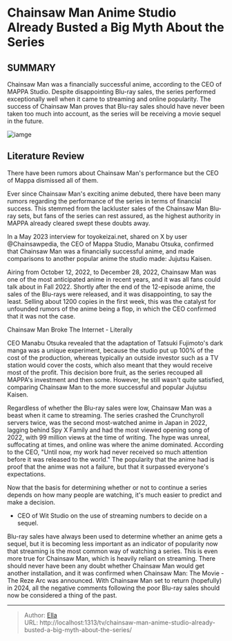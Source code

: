 # Chainsaw Man Anime Studio Already Busted a Big Myth About the Series


## SUMMARY 



  Chainsaw Man was a financially successful anime, according to the CEO of MAPPA Studio.   Despite disappointing Blu-ray sales, the series performed exceptionally well when it came to streaming and online popularity.   The success of Chainsaw Man proves that Blu-ray sales should have never been taken too much into account, as the series will be receiving a movie sequel in the future.  

![iamge](https://static1.srcdn.com/wordpress/wp-content/uploads/2024/01/denji-and-makima-from-chainsaw-man.jpg)

## Literature Review
There have been rumors about Chainsaw Man&#39;s performance but the CEO of Mappa dismissed all of them.




Ever since Chainsaw Man&#39;s exciting anime debuted, there have been many rumors regarding the performance of the series in terms of financial success. This stemmed from the lackluster sales of the Chainsaw Man Blu-ray sets, but fans of the series can rest assured, as the highest authority in MAPPA already cleared swept these doubts away.




In a May 2023 interview for toyokeizai.net, shared on X by user @Chainsawpedia, the CEO of Mappa Studio, Manabu Otsuka, confirmed that Chainsaw Man was a financially successful anime, and made comparisons to another popular anime the studio made: Jujutsu Kaisen.


 

Airing from October 12, 2022, to December 28, 2022, Chainsaw Man was one of the most anticipated anime in recent years, and it was all fans could talk about in Fall 2022. Shortly after the end of the 12-episode anime, the sales of the Blu-rays were released, and it was disappointing, to say the least. Selling about 1200 copies in the first week, this was the catalyst for unfounded rumors of the anime being a flop, in which the CEO confirmed that it was not the case.


 Chainsaw Man Broke The Internet - Literally 

 




CEO Manabu Otsuka revealed that the adaptation of Tatsuki Fujimoto&#39;s dark manga was a unique experiment, because the studio put up 100% of the cost of the production, whereas typically an outside investor such as a TV station would cover the costs, which also meant that they would receive most of the profit. This decision bore fruit, as the series recouped all MAPPA&#39;s investment and then some. However, he still wasn&#39;t quite satisfied, comparing Chainsaw Man to the more successful and popular Jujutsu Kaisen.

Regardless of whether the Blu-ray sales were low, Chainsaw Man was a beast when it came to streaming. The series crashed the Crunchyroll servers twice, was the second most-watched anime in Japan in 2022, lagging behind Spy X Family and had the most viewed opening song of 2022, with 99 million views at the time of writing. The hype was unreal, suffocating at times, and online was where the anime dominated. According to the CEO, &#34;Until now, my work had never received so much attention before it was released to the world.&#34; The popularity that the anime had is proof that the anime was not a failure, but that it surpassed everyone&#39;s expectations.





 



Now that the basis for determining whether or not to continue a series depends on how many people are watching, it&#39;s much easier to predict and make a decision.


- CEO of Wit Studio on the use of streaming numbers to decide on a sequel.




Blu-ray sales have always been used to determine whether an anime gets a sequel, but it is becoming less important as an indicator of popularity now that streaming is the most common way of watching a series. This is even more true for Chainsaw Man, which is heavily reliant on streaming. There should never have been any doubt whether Chainsaw Man would get another installation, and it was confirmed when Chainsaw Man: The Movie - The Reze Arc was announced. With Chainsaw Man set to return (hopefully) in 2024, all the negative comments following the poor Blu-ray sales should now be considered a thing of the past.






---

> Author: [Ella](https://instagram.hk.cn/)  
> URL: http://localhost:1313/tv/chainsaw-man-anime-studio-already-busted-a-big-myth-about-the-series/  

